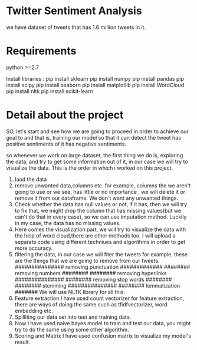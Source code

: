 # Twitter Sentiment Analysis
we have dataset of tweets that has 1.6 million tweets in it.
# Requirements
python >=2.7  

Install libraries :
pip install sklearn 
pip install numpy 
pip install pandas
pip install scipy
pip install seaborn
pip install matplotlib
pip install WordCloud
pip install nltk
pip install scikit-learn


# Detail about the project
SO, let's start and see how we are going to proceed in order to achieve our goal to and that is, training our model so that it can detect the tweet has positive sentiments of it has negative sentiments.

so whenever we work on large dataset, the first thing we do is, exploring the data, and try to get some information out of it, in our case we will try to visualize the data. 
This is the order in which i worked on this project.

1. laod the data
2. remove unwanted data,columns etc. for example, columns the we aren't going to use or we see, has little or no importance , we will delete it or remove it from our dataframe. We don't want any unwanted things.
3. Check whether the data has null values or not, if it has, then we will try to fix that, we might drop the column that has missing values(but we can't do that in every case), so we can use imputation method. Luckily in my case, the data has no missing values.
4. Here comes the visualization part, we will try to visualize the data with the help of word cloud,there are other methods too. I will upload a separate code using different techniues and algorithms in order to get more accuracy.
5. filtering the data, in our case we will fiter the tweets for example. 
these are the things that we are going to remove from our tweets.
############### removing punctuation #############
######## removing numbers ########
######## removing hyperlinks ###############
######## removing stop words ########
######## stemming ############### 
######## lemmatization #######
We will use NLTK library for all this.
6. Feature extraction
I have used count vectorizer for feature extraction, there are ways of doing the same such as tfidfvectorizer, word embedding etc.
7. Spilliting our data set into test and training data. 
8. Now I have used naive bayes model to train and test our data, you might try to do the same using some other algorithm.
9. Scoring and Matrix
  I have used confusion matrix to visualize my model's result.
